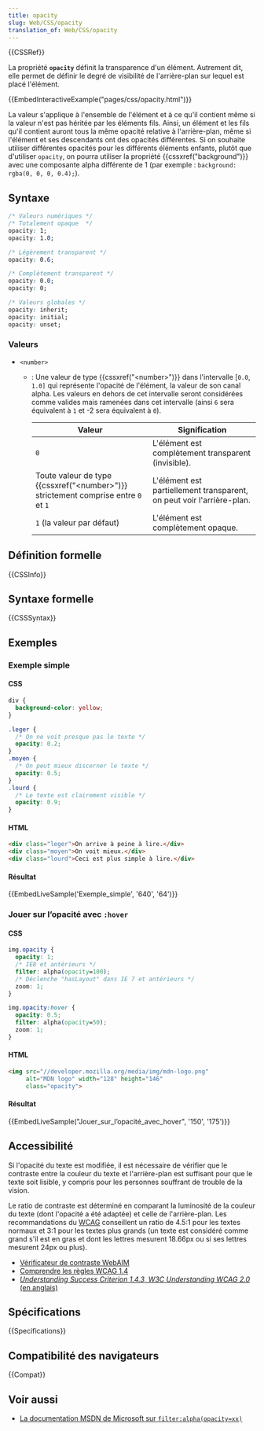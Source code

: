 ```yaml
---
title: opacity
slug: Web/CSS/opacity
translation_of: Web/CSS/opacity
---
```


{{CSSRef}}

La propriété **`opacity`** définit la transparence d'un élément. Autrement dit, elle permet de définir le degré de visibilité de l'arrière-plan sur lequel est placé l'élément.

{{EmbedInteractiveExample("pages/css/opacity.html")}}

La valeur s'applique à l'ensemble de l'élément et à ce qu'il contient même si la valeur n'est pas héritée par les éléments fils. Ainsi, un élément et les fils qu'il contient auront tous la même opacité relative à l'arrière-plan, même si l'élément et ses descendants ont des opacités différentes. Si on souhaite utiliser différentes opacités pour les différents éléments enfants, plutôt que d'utiliser `opacity`, on pourra utiliser la propriété {{cssxref("background")}} avec une composante alpha différente de 1 (par exemple : `background: rgba(0, 0, 0, 0.4);`).

## Syntaxe

```css
/* Valeurs numériques */
/* Totalement opaque  */
opacity: 1;
opacity: 1.0;

/* Légèrement transparent */
opacity: 0.6;

/* Complètement transparent */
opacity: 0.0;
opacity: 0;

/* Valeurs globales */
opacity: inherit;
opacity: initial;
opacity: unset;
```

### Valeurs

- `<number>`

  - : Une valeur de type {{cssxref("&lt;number&gt;")}} dans l'intervalle \[`0.0`, `1.0]` qui représente l'opacité de l'élément, la valeur de son canal alpha. Les valeurs en dehors de cet intervalle seront considérées comme valides mais ramenées dans cet intervalle (ainsi `6` sera équivalent à `1` et -2 sera équivalent à `0`).

    | Valeur                                                                                              | Signification                                                         |
    | --------------------------------------------------------------------------------------------------- | --------------------------------------------------------------------- |
    | `0`                                                                                                 | L'élément est complètement transparent (invisible).                   |
    | Toute valeur de type {{cssxref("&lt;number&gt;")}} strictement comprise entre `0` et `1` | L'élément est partiellement transparent, on peut voir l'arrière-plan. |
    | `1` (la valeur par défaut)                                                                          | L'élément est complètement opaque.                                    |

## Définition formelle

{{CSSInfo}}

## Syntaxe formelle

{{CSSSyntax}}

## Exemples

### Exemple simple

#### CSS

```css
div {
  background-color: yellow;
}

.leger {
  /* On ne voit presque pas le texte */
  opacity: 0.2;
}
.moyen {
  /* On peut mieux discerner le texte */
  opacity: 0.5;
}
.lourd {
  /* Le texte est clairement visible */
  opacity: 0.9;
}
```

#### HTML

```html
<div class="leger">On arrive à peine à lire.</div>
<div class="moyen">On voit mieux.</div>
<div class="lourd">Ceci est plus simple à lire.</div>
```

#### Résultat

{{EmbedLiveSample('Exemple_simple', '640', '64')}}

### Jouer sur l’opacité avec `:hover`

#### CSS

```css
img.opacity {
  opacity: 1;
  /* IE8 et antérieurs */
  filter: alpha(opacity=100);
  /* Déclenche "hasLayout" dans IE 7 et antérieurs */
  zoom: 1;
}

img.opacity:hover {
  opacity: 0.5;
  filter: alpha(opacity=50);
  zoom: 1;
}
```

#### HTML

```html
<img src="//developer.mozilla.org/media/img/mdn-logo.png"
     alt="MDN logo" width="128" height="146"
     class="opacity">
```

#### Résultat

{{EmbedLiveSample("Jouer_sur_l’opacité_avec_hover", '150', '175')}}

## Accessibilité

Si l'opacité du texte est modifiée, il est nécessaire de vérifier que le contraste entre la couleur du texte et l'arrière-plan est suffisant pour que le texte soit lisible, y compris pour les personnes souffrant de trouble de la vision.

Le ratio de contraste est déterminé en comparant la luminosité de la couleur du texte (dont l'opacité a été adaptée) et celle de l'arrière-plan. Les recommandations du [WCAG](https://www.w3.org/WAI/intro/wcag) conseillent un ratio de 4.5:1 pour les textes normaux et 3:1 pour les textes plus grands (un texte est considéré comme grand s'il est en gras et dont les lettres mesurent 18.66px ou si ses lettres mesurent 24px ou plus).

- [Vérificateur de contraste WebAIM](https://webaim.org/resources/contrastchecker/)
- [Comprendre les règles WCAG 1.4](/fr/docs/Web/Accessibility/Understanding_WCAG/Perceivable#Guideline_1.4_Make_it_easier_for_users_to_see_and_hear_content_including_separating_foreground_from_background)
- [_Understanding Success Criterion 1.4.3, W3C Understanding WCAG 2.0_ (en anglais)](https://www.w3.org/TR/UNDERSTANDING-WCAG20/visual-audio-contrast-contrast.html)

## Spécifications

{{Specifications}}

## Compatibilité des navigateurs

{{Compat}}

## Voir aussi

- [La documentation MSDN de Microsoft sur `filter:alpha(opacity=xx)`](https://msdn.microsoft.com/en-us/library/ms532910%28VS.85%29.aspx)
